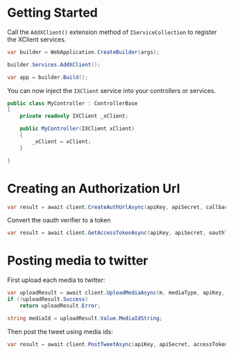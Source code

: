 # Getting Started

Call the `AddXClient()` extension method of `IServiceCollection` to register the XClient services.

```csharp
var builder = WebApplication.CreateBuilder(args);

builder.Services.AddXClient();

var app = builder.Build();
```

You can now inject the `IXClient` service into your controllers or services.

```csharp
public class MyController : ControllerBase
{
    private readonly IXClient _xClient;

    public MyController(IXClient xClient)
    {
        _xClient = xClient;
    }

}
```

# Creating an Authorization Url

```csharp
var result = await client.CreateAuthUrlAsync(apiKey, apiSecret, callbackUrl, cancellationToken);
```

Convert the oauth verifier to a token

```csharp
var result = await client.GetAccessTokenAsync(apiKey, apiSecret, oauthToken, oauthVerifier, cancellationToken);
```

# Posting media to twitter

First upload each media to twitter:

```csharp
var uploadResult = await client.UploadMediaAsync(m, mediaType, apiKey, apiSecret, accessToken, accessTokenSecret, cancellationToken);
if (!uploadResult.Success)
    return uploadResult.Error;

string mediaId = uploadResult.Value.MediaIdString;
```

Then post the tweet using media ids:

```csharp
var result = await client.PostTweetAsync(apiKey, apiSecret, accessToken, accessTokenSecret, text, [.. mediaIds], cancellationToken);
```
